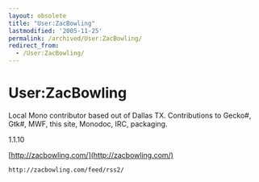 ```yaml
---
layout: obsolete
title: "User:ZacBowling"
lastmodified: '2005-11-25'
permalink: /archived/User:ZacBowling/
redirect_from:
  - /User:ZacBowling/
---
```


User:ZacBowling
===============

Local Mono contributor based out of Dallas TX. Contributions to Gecko\#, Gtk\#, MWF, this site, Monodoc, IRC, packaging.

1.1.10

[http://zacbowling.com/](http://zacbowling.com/)

``` rss
http://zacbowling.com/feed/rss2/
```

